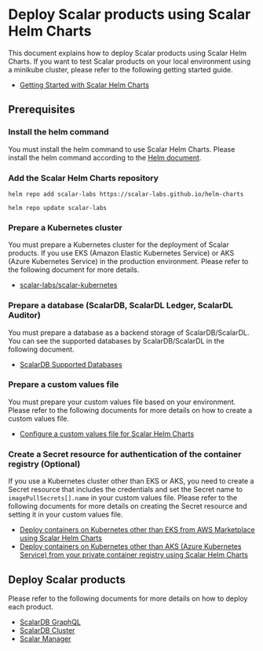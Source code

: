 # Deploy Scalar products using Scalar Helm Charts

This document explains how to deploy Scalar products using Scalar Helm Charts. If you want to test Scalar products on your local environment using a minikube cluster, please refer to the following getting started guide.

* [Getting Started with Scalar Helm Charts](./getting-started-scalar-helm-charts.md)

## Prerequisites

### Install the helm command

You must install the helm command to use Scalar Helm Charts. Please install the helm command according to the [Helm document](https://helm.sh/docs/intro/install/).

### Add the Scalar Helm Charts repository 

```console
helm repo add scalar-labs https://scalar-labs.github.io/helm-charts
```
```console
helm repo update scalar-labs
```

### Prepare a Kubernetes cluster

You must prepare a Kubernetes cluster for the deployment of Scalar products. If you use EKS (Amazon Elastic Kubernetes Service) or AKS (Azure Kubernetes Service) in the production environment. Please refer to the following document for more details.

* [scalar-labs/scalar-kubernetes](https://github.com/scalar-labs/scalar-kubernetes/blob/master/README.md)

### Prepare a database (ScalarDB, ScalarDL Ledger, ScalarDL Auditor)

You must prepare a database as a backend storage of ScalarDB/ScalarDL. You can see the supported databases by ScalarDB/ScalarDL in the following document.

* [ScalarDB Supported Databases](https://github.com/scalar-labs/scalardb/blob/master/docs/scalardb-supported-databases.md)

### Prepare a custom values file

You must prepare your custom values file based on your environment. Please refer to the following documents for more details on how to create a custom values file.

* [Configure a custom values file for Scalar Helm Charts](./configure-custom-values-file.md)

### Create a Secret resource for authentication of the container registry (Optional)

If you use a Kubernetes cluster other than EKS or AKS, you need to create a Secret resource that includes the credentials and set the Secret name to `imagePullSecrets[].name` in your custom values file. Please refer to the following documents for more details on creating the Secret resource and setting it in your custom values file.

* [Deploy containers on Kubernetes other than EKS from AWS Marketplace using Scalar Helm Charts](https://github.com/scalar-labs/scalar-kubernetes/blob/master/docs/AwsMarketplaceGuide.md#byol-deploy-containers-on-kubernetes-other-than-eks-from-aws-marketplace-using-scalar-helm-charts)
* [Deploy containers on Kubernetes other than AKS (Azure Kubernetes Service) from your private container registry using Scalar Helm Charts](https://github.com/scalar-labs/scalar-kubernetes/blob/master/docs/AzureMarketplaceGuide.md#deploy-containers-on-kubernetes-other-than-aks-azure-kubernetes-service-from-your-private-container-registry-using-scalar-helm-charts)

## Deploy Scalar products

Please refer to the following documents for more details on how to deploy each product.

* [ScalarDB GraphQL](./how-to-deploy-scalardb-graphql.md)
* [ScalarDB Cluster](./how-to-deploy-scalardb-cluster.md)
* [Scalar Manager](./how-to-deploy-scalar-manager.md)
